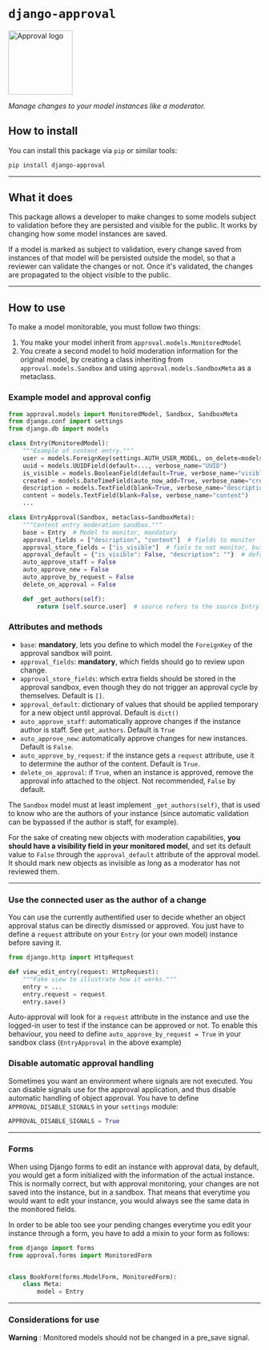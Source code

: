 # `django-approval`

<img alt="Approval logo" height="128" src="../../approval-icon.svg" title="Django Approval" width="128"/>

*Manage changes to your model instances like a moderator.*

## How to install

You can install this package via `pip` or similar tools:

```bash
pip install django-approval
```

---

## What it does

This package allows a developer to make changes to some models subject to validation before they are
persisted and visible for the public. It works by changing how some model instances are saved.

If a model is marked as subject to validation, every change saved from instances of that model will be persisted
outside the model, so that a reviewer can validate the changes or not. Once it's validated, the changes are propagated to
the object visible to the public.

---

## How to use

To make a model monitorable, you must follow two things:

1. You make your model inherit from `approval.models.MonitoredModel`
2. You create a second model to hold moderation information for the original model, by creating a class inheriting from `approval.models.Sandbox` and using `approval.models.SandboxMeta` as a metaclass.

### Example model and approval config

```python
from approval.models import MonitoredModel, Sandbox, SandboxMeta
from django.conf import settings
from django.db import models

class Entry(MonitoredModel):
    """Example of content entry."""
    user = models.ForeignKey(settings.AUTH_USER_MODEL, on_delete=models.CASCADE, related_name="entries")
    uuid = models.UUIDField(default=..., verbose_name="UUID")
    is_visible = models.BooleanField(default=True, verbose_name="visible")
    created = models.DateTimeField(auto_now_add=True, verbose_name="created date")
    description = models.TextField(blank=True, verbose_name="description")
    content = models.TextField(blank=False, verbose_name="content")
    ...

class EntryApproval(Sandbox, metaclass=SandboxMeta):
    """Content entry moderation sandbox."""
    base = Entry  # Model to monitor, mandatory
    approval_fields = ["description", "content"]  # fields to monitor
    approval_store_fields = ["is_visible"]  # fiels to not monitor, but to restore
    approval_default = {"is_visible": False, "description": ""}  # default values
    auto_approve_staff = False
    auto_approve_new = False
    auto_approve_by_request = False
    delete_on_approval = False

    def _get_authors(self):
        return [self.source.user]  # source refers to the source Entry instance
```

### Attributes and methods

- `base`: **mandatory**, lets you define to which model the `ForeignKey` of the approval sandbox will point.
- `approval_fields`: **mandatory**, which fields should go to review upon change.
- `approval_store_fields`: which extra fields should be stored in the approval sandbox, even though they do not trigger an approval cycle by themselves. Default is `[]`.
- `approval_default`: dictionary of values that should be applied temporary for a new object until approval. Default is `dict()`
- `auto_approve_staff`: automatically approve changes if the instance author is staff. See `get_authors`. Default is `True`
- `auto_approve_new`: automatically approve changes for new instances. Default is `False`.
- `auto_approve_by_request`: if the instance gets a `request` attribute, use it to determine the author of the content. Default is `True`.
- `delete_on_approval`: if `True`, when an instance is approved, remove the approval info attached to the object. Not recommended, `False` by default.

The `Sandbox` model must at least implement `_get_authors(self)`, that is used to know who
are the authors of your instance (since automatic validation can be bypassed if the author is staff, for example).

For the sake of creating new objects with moderation capabilities, **you should have a visibility
field in your monitored model**, and set its default value to `False` through the `approval_default` attribute
of the approval model. It should mark new objects as invisible as long as a moderator has not reviewed them.

---

### Use the connected user as the author of a change

You can use the currently authentified user to decide whether an object approval
status can be directly dismissed or approved. You just have to define a `request`
attribute on your `Entry` (or your own model) instance before saving it.

```python
from django.http import HttpRequest

def view_edit_entry(request: HttpRequest):
    """Fake view to illustrate how it works."""
    entry = ...
    entry.request = request
    entry.save()
```

Auto-approval will look for a `request` attribute in the instance and use the
logged-in user to test if the instance can be approved or not. To enable this behaviour, you need to 
define `auto_approve_by_request = True` in your sandbox class (`EntryApproval` in the above example)

### Disable automatic approval handling

Sometimes you want an environment where signals are not executed. You can disable
signals use for the approval application, and thus disable automatic handling of object
approval. You have to define `APPROVAL_DISABLE_SIGNALS` in your `settings` module:

```python
APPROVAL_DISABLE_SIGNALS = True
```

---

### Forms

When using Django forms to edit an instance with approval data, by default, you would get
a form initialized with the information of the actual instance. This is normally correct, but
with approval monitoring, your changes are not saved into the instance, but in a sandbox.
That means that everytime you would want to edit your instance, you would always see the same data
in the monitored fields.

In order to be able too see your pending changes everytime you edit your instance through a form, 
you have to add a mixin to your form as follows:

```python
from django import forms
from approval.forms import MonitoredForm


class BookForm(forms.ModelForm, MonitoredForm):
    class Meta:
        model = Entry
```

---

### Considerations for use

**Warning** : Monitored models should not be changed in a pre_save signal.
